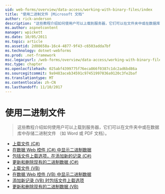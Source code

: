 ```yaml
---
uid: web-forms/overview/data-access/working-with-binary-files/index
title: "使用二进制文件 |Microsoft 文档"
author: rick-anderson
description: "这些教程介绍如何使用户可以上载到服务器，它们可以在文件夹中或在数据库中存储二进制文件 （如 Word 或 PDF 文档）。"
ms.author: aspnetcontent
manager: wpickett
ms.date: 10/05/2011
ms.topic: article
ms.assetid: 2d08658a-16c4-4877-9f43-c6503adda7bf
ms.technology: dotnet-webforms
ms.prod: .net-framework
msc.legacyurl: /web-forms/overview/data-access/working-with-binary-files
msc.type: chapter
ms.openlocfilehash: 025abf4399775f76eca866f0387c1dc2ad6bd86a
ms.sourcegitcommit: 9a9483aceb34591c97451997036a9120c3fe2baf
ms.translationtype: MT
ms.contentlocale: zh-CN
ms.lasthandoff: 11/10/2017
---
```

<a name="working-with-binary-files"></a>使用二进制文件
====================
> 这些教程介绍如何使用户可以上载到服务器，它们可以在文件夹中或在数据库中存储二进制文件 （如 Word 或 PDF 文档）。


- [上载文件 (C#)](uploading-files-cs.md)
- [在数据 Web 控件 (C#) 中显示二进制数据](displaying-binary-data-in-the-data-web-controls-cs.md)
- [包括文件上载选项，在添加新的记录 (C#)](including-a-file-upload-option-when-adding-a-new-record-cs.md)
- [更新和删除现有的二进制数据 (C#)](updating-and-deleting-existing-binary-data-cs.md)
- [上载文件 (VB)](uploading-files-vb.md)
- [在数据 Web 控件 (VB) 中显示二进制数据](displaying-binary-data-in-the-data-web-controls-vb.md)
- [添加新记录 (VB) 时包括文件上载选项](including-a-file-upload-option-when-adding-a-new-record-vb.md)
- [更新和删除现有的二进制数据 (VB)](updating-and-deleting-existing-binary-data-vb.md)
